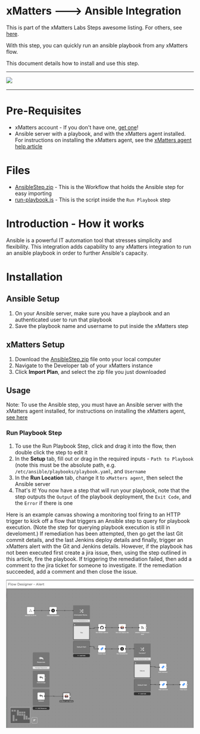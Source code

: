 # xMatters ---> Ansible Integration
This is part of the xMatters Labs Steps awesome listing. For others, see [here](https://github.com/xmatters/xMatters-Labs-Flow-Steps).

With this step, you can quickly run an ansible playbook from any xMatters flow.

This document details how to install and use this step. 

---------

<kbd>
<img src="https://github.com/xmatters/xMatters-Labs/raw/master/media/disclaimer.png">
</kbd>

---------
# Pre-Requisites
* xMatters account - If you don't have one, [get one](https://www.xmatters.com)! 
* Ansible server with a playbook, and with the xMatters agent installed. For instructions on installing the xMatters agent, see the [xMatters agent help article](https://help.xmatters.com/ondemand/xmodwelcome/xmattersagent/xmatters-agent-topic.htm)

# Files
* [AnsibleStep.zip](./AnsibleStep.zip) - This is the Workflow that holds the Ansible step for easy importing
* [run-playbook.js](./run-playbook.js) - This is the script inside the `Run Playbook` step

# Introduction - How it works
Ansible is a powerful IT automation tool that stresses simplicity and flexibility. This integration adds capability to any xMatters integration to run an ansible playbook in order to further Ansible's capacity.

# Installation

## Ansible Setup
1. On your Ansible server, make sure you have a playbook and an authenticated user to run that playbook
2. Save the playbook name and username to put inside the xMatters step

## xMatters Setup
1. Download the [AnsibleStep.zip](./AnsibleStep.zip) file onto your local computer
2. Navigate to the Developer tab of your xMatters instance
3. Click **Import Plan**, and select the zip file you just downloaded


## Usage
Note: To use the Ansible step, you must have an Ansible server with the xMatters agent installed, for instructions on installing the xMatters agent, [see here](https://help.xmatters.com/ondemand/xmodwelcome/xmattersagent/xmatters-agent-topic.htm)

### Run Playbook Step
1. To use the Run Playbook Step, click and drag it into the flow, then double click the step to edit it
2. In the **Setup** tab, fill out or drag in the required inputs - `Path to Playbook` (note this must be the absolute path, e.g. `/etc/ansible/playbooks/playbook.yaml`, and `Username`
3. In the **Run Location** tab, change it to `xMatters agent`, then select the Ansible server
4. That's it! You now have a step that will run your playbook, note that the step outputs the `Output` of the playbook deployment, the `Exit Code`, and the `Error` if there is one

Here is an example canvas showing a monitoring tool firing to an HTTP trigger to kick off a flow that triggers an Ansible step to query for playbook execution. (Note the step for querying playbook execution is still in develoment.) If remediation has been attempted, then go get the last Git commit details, and the last Jenkins deploy details and finally, trigger an xMatters alert with the Git and Jenkins details. However, if the playbook has not been executed first create a jira issue, then, using the step outlined in this article, fire the playbook. If triggering the remediation failed, then add a comment to the jira ticket for someone to investigate. If the remediation succeeded, add a comment and then close the issue. 

<kbd>
	<img src="/media/canvas.png">
</kbd>
